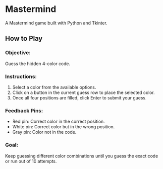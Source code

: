 # Mastermind
A Mastermind game built with Python and Tkinter.

## How to Play
### Objective:
Guess the hidden 4-color code.

### Instructions:
1. Select a color from the available options.
2. Click on a button in the current guess row to place the selected color.
3. Once all four positions are filled, click Enter to submit your guess.

### Feedback Pins:
- Red pin: Correct color in the correct position.
- White pin: Correct color but in the wrong position.
- Gray pin: Color not in the code.

### Goal:
Keep guessing different color combinations until you guess the exact code or run out of 10 attempts.
